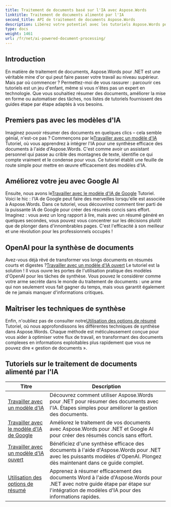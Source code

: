 ```yaml
---
title: Traitement de documents basé sur l'IA avec Aspose.Words
linktitle: Traitement de documents alimenté par l'IA
second_title: API de traitement de documents Aspose.Words
description: Libérez votre potentiel avec les tutoriels Aspose.Words pour .NET. Apprenez à améliorer le traitement des documents avec des solutions basées sur l'IA pour des résultats rapides et efficaces.
type: docs
weight: 1461
url: /fr/net/ai-powered-document-processing/
---
```

## Introduction

En matière de traitement de documents, Aspose.Words pour .NET est une véritable mine d'or qui peut faire passer votre travail au niveau supérieur. Mais par où commencer ? Permettez-moi de vous rassurer : parcourir ces tutoriels est un jeu d'enfant, même si vous n'êtes pas un expert en technologie. Que vous souhaitiez résumer des documents, améliorer la mise en forme ou automatiser des tâches, nos listes de tutoriels fournissent des guides étape par étape adaptés à vos besoins.

## Premiers pas avec les modèles d'IA

 Imaginez pouvoir résumer des documents en quelques clics – cela semble génial, n'est-ce pas ? Commençons par le[Travailler avec un modèle d'IA](./working-with-ai-model/) Tutoriel, où vous apprendrez à intégrer l'IA pour une synthèse efficace des documents à l'aide d'Aspose.Words. C'est comme avoir un assistant personnel qui passe au crible des montagnes de texte, identifie ce qui compte vraiment et le condense pour vous. Ce tutoriel établit une feuille de route simple pour mettre en œuvre efficacement des modèles d'IA. 

## Améliorez votre jeu avec Google AI

 Ensuite, nous avons le[Travailler avec le modèle d'IA de Google](./working-with-google-ai-model/) Tutoriel. Voici le hic : l'IA de Google peut faire des merveilles lorsqu'elle est associée à Aspose.Words. Dans ce tutoriel, vous découvrirez comment tirer parti de la puissante IA de Google pour créer des résumés concis sans effort. Imaginez : vous avez un long rapport à lire, mais avec un résumé généré en quelques secondes, vous pouvez vous concentrer sur les décisions plutôt que de plonger dans d'innombrables pages. C'est l'efficacité à son meilleur et une révolution pour les professionnels occupés !

## OpenAI pour la synthèse de documents

 Avez-vous déjà rêvé de transformer vos longs documents en résumés courts et digestes ?[Travailler avec un modèle d'IA ouvert](./working-with-open-ai-model/) Le tutoriel est la solution ! Il vous ouvre les portes de l'utilisation pratique des modèles d'OpenAI pour les tâches de synthèse. Vous pouvez le considérer comme votre arme secrète dans le monde du traitement de documents : une arme qui non seulement vous fait gagner du temps, mais vous garantit également de ne jamais manquer d'informations critiques.

## Maîtriser les techniques de synthèse

 Enfin, n'oubliez pas de consulter notre[Utilisation des options de résumé](./working-with-summarize-options/) Tutoriel, où nous approfondissons les différentes techniques de synthèse dans Aspose.Words. Chaque méthode est méticuleusement conçue pour vous aider à optimiser votre flux de travail, en transformant des documents complexes en informations exploitables plus rapidement que vous ne pouvez dire « gestion de documents ». 

 ## Tutoriels sur le traitement de documents alimenté par l'IA
| Titre | Description |
| --- | --- |
| [Travailler avec un modèle d'IA](./working-with-ai-model/) | Découvrez comment utiliser Aspose.Words pour .NET pour résumer des documents avec l'IA. Étapes simples pour améliorer la gestion des documents. |
| [Travailler avec le modèle d'IA de Google](./working-with-google-ai-model/) | Améliorez le traitement de vos documents avec Aspose.Words pour .NET et Google AI pour créer des résumés concis sans effort. |
| [Travailler avec un modèle d'IA ouvert](./working-with-open-ai-model/) | Bénéficiez d'une synthèse efficace des documents à l'aide d'Aspose.Words pour .NET avec les puissants modèles d'OpenAI. Plongez dès maintenant dans ce guide complet. |
| [Utilisation des options de résumé](./working-with-summarize-options/) | Apprenez à résumer efficacement des documents Word à l'aide d'Aspose.Words pour .NET avec notre guide étape par étape sur l'intégration de modèles d'IA pour des informations rapides. |